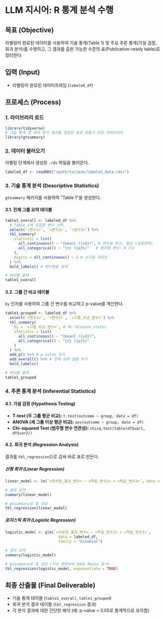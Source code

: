 # LLM 지시어: R 통계 분석 수행

## 목표 (Objective)
라벨링이 완료된 데이터를 사용하여 기술 통계(Table 1) 및 주요 추론 통계(가설 검정, 회귀 분석)를 수행하고, 그 결과를 출판 가능한 수준의 표(Publication-ready table)로 정리한다.

## 입력 (Input)
- 라벨링이 완료된 데이터프레임 (`labeled_df`)

## 프로세스 (Process)

### 1. 라이브러리 로드
```R
library(tidyverse)
# 기술 통계 및 회귀 분석 결과를 깔끔한 표로 만들기 위한 라이브러리
library(gtsummary)
```

### 2. 데이터 불러오기
라벨링 단계에서 생성된 `.rds` 파일을 불러온다.
```R
labeled_df <- readRDS("<path/to/save/labeled_data.rds>")
```

### 3. 기술 통계 분석 (Descriptive Statistics)
`gtsummary` 패키지를 사용하여 "Table 1"을 생성한다.

#### 3.1. 전체 그룹 요약 테이블
```R
table1_overall <- labeled_df %>%
  # Table 1에 포함할 변수 선택
  select(`<변수1>`, `<변수2>`, `<변수3>`) %>%
  tbl_summary(
    statistic = list(
      all_continuous() ~ "{mean} ({sd})", # 연속형 변수: 평균 (표준편차)
      all_categorical() ~ "{n} ({p}%)"   # 범주형 변수: N (%)
    ),
    digits = all_continuous() ~ 1 # 소수점 자리수
  ) %>%
  bold_labels() # 변수명을 굵게

# 테이블 출력
table1_overall
```

#### 3.2. 그룹 간 비교 테이블
`by` 인자를 사용하여 그룹 간 변수를 비교하고 p-value를 계산한다.
```R
table1_grouped <- labeled_df %>%
  select(`<변수1>`, `<변수2>`, `<그룹_비교_변수>`) %>%
  tbl_summary(
    by = `<그룹_비교_변수>`, # 예: disease_status
    statistic = list(
      all_continuous() ~ "{mean} ({sd})",
      all_categorical() ~ "{n} ({p}%)"
    )
  ) %>%
  add_p() %>% # p-value 추가
  add_overall() %>% # 전체 요약 컬럼 추가
  bold_labels()

# 테이블 출력
table1_grouped
```

### 4. 추론 통계 분석 (Inferential Statistics)

#### 4.1. 가설 검정 (Hypothesis Testing)
- **T-test (두 그룹 평균 비교):** `t.test(outcome ~ group, data = df)`
- **ANOVA (세 그룹 이상 평균 비교):** `aov(outcome ~ group, data = df)`
- **Chi-squared Test (범주형 변수 연관성):** `chisq.test(table(df$var1, df$var2))`

#### 4.2. 회귀 분석 (Regression Analysis)
결과를 `tbl_regression`으로 감싸 바로 표로 만든다.

##### 선형 회귀 (Linear Regression)
```R
linear_model <- lm(`<연속형_결과_변수> ~ <독립_변수1> + <독립_변수2>`, data = labeled_df)

# 결과 요약
summary(linear_model)

# gtsummary로 표 생성
tbl_regression(linear_model)
```

##### 로지스틱 회귀 (Logistic Regression)
```R
logistic_model <- glm(`<이분형_결과_변수> ~ <독립_변수1> + <독립_변수2>`, 
                        data = labeled_df, 
                        family = "binomial")

# 결과 요약
summary(logistic_model)

# gtsummary로 표 생성 (지수 변환하여 Odds Ratio 표시)
tbl_regression(logistic_model, exponentiate = TRUE)
```

## 최종 산출물 (Final Deliverable)
- 기술 통계 테이블 (`table1_overall`, `table1_grouped`)
- 회귀 분석 결과 테이블 (`tbl_regression` 결과)
- 각 분석 결과에 대한 간단한 해석 (예: p-value < 0.05로 통계적으로 유의함)